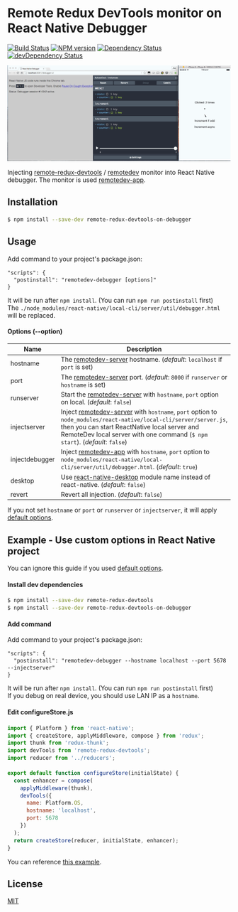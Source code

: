 # Remote Redux DevTools monitor on React Native Debugger

[![Build Status](https://travis-ci.org/jhen0409/remote-redux-devtools-on-debugger.svg?branch=master)](https://travis-ci.org/jhen0409/remote-redux-devtools-on-debugger)
[![NPM version](http://img.shields.io/npm/v/remote-redux-devtools-on-debugger.svg?style=flat)](https://www.npmjs.com/package/remote-redux-devtools-on-debugger)
[![Dependency Status](https://david-dm.org/jhen0409/remote-redux-devtools-on-debugger.svg)](https://david-dm.org/jhen0409/remote-redux-devtools-on-debugger)
[![devDependency Status](https://david-dm.org/jhen0409/remote-redux-devtools-on-debugger/dev-status.svg)](https://david-dm.org/jhen0409/remote-redux-devtools-on-debugger#info=devDependencies)

![Demo](demo.gif)

Injecting [remote-redux-devtools](https://github.com/zalmoxisus/remote-redux-devtools) / [remotedev](https://github.com/zalmoxisus/remotedev) monitor into React Native debugger. The monitor is used [remotedev-app](https://github.com/zalmoxisus/remotedev-app).

## Installation

```bash
$ npm install --save-dev remote-redux-devtools-on-debugger
```

## Usage

Add command to your project's package.json:

```
"scripts": {
  "postinstall": "remotedev-debugger [options]"
}
```

It will be run after `npm install`. (You can run `npm run postinstall` first)  
The `./node_modules/react-native/local-cli/server/util/debugger.html` will be replaced.

#### Options (--option)

Name | Description
--- | ---
hostname | The [remotedev-server](https://github.com/zalmoxisus/remotedev-server) hostname. (*default*: `localhost` if `port` is set)
port | The [remotedev-server](https://github.com/zalmoxisus/remotedev-server) port. (*default*: `8000` if `runserver` or `hostname` is set)
runserver | Start the [remotedev-server](https://github.com/zalmoxisus/remotedev-server) with `hostname`, `port` option on local. (*default*: `false`)
injectserver | Inject [remotedev-server](https://github.com/zalmoxisus/remotedev-server) with `hostname`, `port` option to `node_modules/react-native/local-cli/server/server.js`, then you can start ReactNative local server and RemoteDev local server with one command (`$ npm start`). (*default*: `false`)
injectdebugger | Inject [remotedev-app](https://github.com/zalmoxisus/remotedev-app) with `hostname`, `port` option to `node_modules/react-native/local-cli/server/util/debugger.html`. (*default*: `true`)
desktop | Use [react-native-desktop](https://github.com/ptmt/react-native-desktop) module name instead of react-native. (*default*: `false`)
revert | Revert all injection. (*default*: `false`)

If you not set `hostname` or `port` or `runserver` or `injectserver`, it will apply [default options](https://github.com/zalmoxisus/remotedev-app/blob/master/src/app/constants/socketOptions.js).

## Example - Use custom options in React Native project

You can ignore this guide if you used [default options](https://github.com/zalmoxisus/remotedev-app/blob/master/src/app/constants/socketOptions.js).

#### Install dev dependencies

```bash
$ npm install --save-dev remote-redux-devtools
$ npm install --save-dev remote-redux-devtools-on-debugger
```

#### Add command

Add command to your project's package.json:

```
"scripts": {
  "postinstall": "remotedev-debugger --hostname localhost --port 5678 --injectserver"
}
```

It will be run after `npm install`. (You can run `npm run postinstall` first)  
If you debug on real device, you should use LAN IP as a `hostname`.

#### Edit configureStore.js

```js
import { Platform } from 'react-native';
import { createStore, applyMiddleware, compose } from 'redux';
import thunk from 'redux-thunk';
import devTools from 'remote-redux-devtools';
import reducer from '../reducers';

export default function configureStore(initialState) {
  const enhancer = compose(
    applyMiddleware(thunk),
    devTools({
      name: Platform.OS,
      hostname: 'localhost',
      port: 5678
    })
  );
  return createStore(reducer, initialState, enhancer);
}
```

You can reference [this example](https://github.com/jhen0409/react-native-boilerplate/blob/master/package.json).

## License

[MIT](LICENSE)
